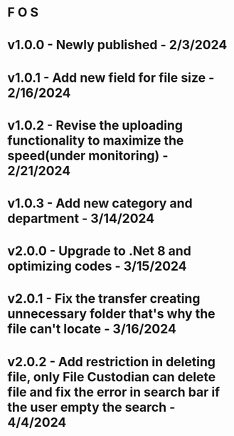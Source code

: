 # F O S
# v1.0.0 - Newly published - 2/3/2024
# v1.0.1 - Add new field for file size - 2/16/2024
# v1.0.2 - Revise the uploading functionality to maximize the speed(under monitoring) - 2/21/2024
# v1.0.3 - Add new category and department - 3/14/2024
# v2.0.0 - Upgrade to .Net 8 and optimizing codes - 3/15/2024
# v2.0.1 - Fix the transfer creating unnecessary folder that's why the file can't locate - 3/16/2024
# v2.0.2 - Add restriction in deleting file, only File Custodian can delete file and fix the error in search bar if the user empty the search - 4/4/2024

